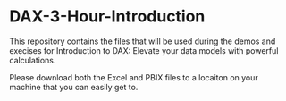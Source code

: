 # DAX-3-Hour-Introduction
This repository contains the files that will be used during the demos and execises for Introduction to DAX: Elevate your data models with powerful calculations.

Please download both the Excel and PBIX files to a locaiton on your machine that you can easily get to.
